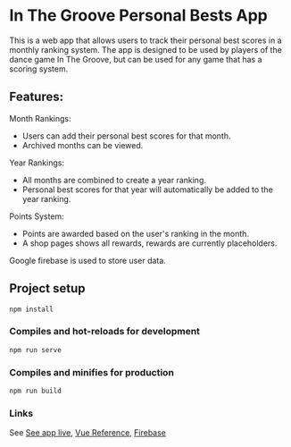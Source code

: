# In The Groove Personal Bests App

This is a web app that allows users to track their personal best scores in a monthly ranking system. The app is designed to be used by players of the dance game In The Groove, but can be used for any game that has a scoring system.

## Features:

Month Rankings:
- Users can add their personal best scores for that month.
- Archived months can be viewed.

Year Rankings:
- All months are combined to create a year ranking.
- Personal best scores for that year will automatically be added to the year ranking.

Points System:
- Points are awarded based on the user's ranking in the month.
- A shop pages shows all rewards, rewards are currently placeholders.

Google firebase is used to store user data.

## Project setup
```
npm install
```

### Compiles and hot-reloads for development
```
npm run serve
```

### Compiles and minifies for production
```
npm run build
```

### Links
See [See app live](https://stamina-pr.web.app/), [Vue Reference](https://cli.vuejs.org/config/), [Firebase](https://console.firebase.google.com/)
